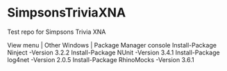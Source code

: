 # SimpsonsTriviaXNA
Test repo for Simpsons Trivia XNA

View menu | Other Windows | Package Manager console
Install-Package Ninject -Version 3.2.2
Install-Package NUnit -Version 3.4.1
Install-Package log4net -Version 2.0.5
Install-Package RhinoMocks -Version 3.6.1